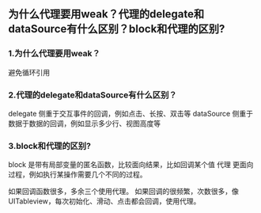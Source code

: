 ## 为什么代理要用weak？代理的delegate和dataSource有什么区别？block和代理的区别?

### 1.为什么代理要用weak？ 
避免循环引用

### 2.代理的delegate和dataSource有什么区别？
delegate 侧重于交互事件的回调，例如点击、长按、双击等
dataSource 侧重于数据于数据的回调，例如显示多少行、视图高度等

### 3.block和代理的区别?
block 是带有局部变量的匿名函数，比较面向结果，比如回调某个值
代理 更面向过程，例如执行某操作需要几个不同的过程。

如果回调函数很多，多余三个使用代理。 
如果回调的很频繁，次数很多，像UITableview，每次初始化、滑动、点击都会回调，使用代理。 
   